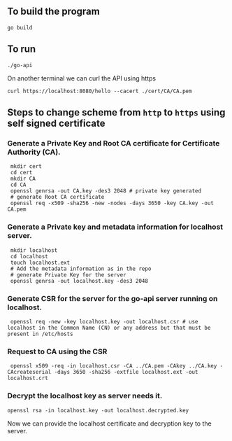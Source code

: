 ## To build the program

```
go build
```

## To run

```
./go-api
```

On another terminal we can curl the API using https

```
curl https://localhost:8080/hello --cacert ./cert/CA/CA.pem
```
## Steps to change scheme from `http` to `https` using self signed certificate

### Generate a Private Key and Root CA certificate for Certificate Authority (CA).

```
 mkdir cert
 cd cert
 mkdir CA
 cd CA
 openssl genrsa -out CA.key -des3 2048 # private key generated
 # generate Root CA certificate
 openssl req -x509 -sha256 -new -nodes -days 3650 -key CA.key -out CA.pem 
```

 ### Generate a Private key and metadata information for localhost server.

``` 
 mkdir localhost
 cd localhost
 touch localhost.ext
 # Add the metadata information as in the repo
 # generate Private Key for the server
 openssl genrsa -out localhost.key -des3 2048
```

 ### Generate CSR for the server for the go-api server running on localhost.
```
 openssl req -new -key localhost.key -out localhost.csr # use localhost in the Common Name (CN) or any address but that must be present in /etc/hosts
```
 ### Request to CA using the CSR
```
 openssl x509 -req -in localhost.csr -CA ../CA.pem -CAkey ../CA.key -CAcreateserial -days 3650 -sha256 -extfile localhost.ext -out localhost.crt
```

 ### Decrypt the localhost key as server needs it.

```
openssl rsa -in localhost.key -out localhost.decrypted.key
```

Now we can provide the localhost certificate and decryption key to the server.